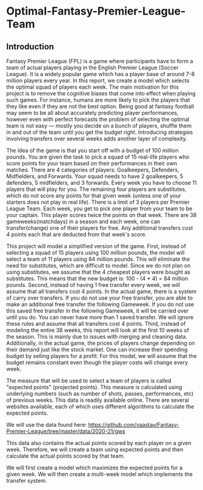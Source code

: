 # Optimal-Fantasy-Premier-League-Team

## Introduction
  
Fantasy Premier League (FPL) is a game where participants have to form a team of actual players playing in the English Premier League (Soccer League). It is a widely popular game which has a player base of around 7-8 million players every year. In this report, we create a model which selects the optimal squad of players each week. The main motivation for this project is to remove the cognitive biases that come into effect when playing such games. For instance, humans are more likely to pick the players that they like even if they are not the best option. Being good at fantasy football may seem to be all about accurately predicting player performances, however even with perfect forecasts the problem of selecting the optimal team is not easy — mostly you decide on a bunch of players, shuffle them in and out of the team until you get the budget right. Introducing strategies involving transfers over several weeks adds another layer of complexity.

The idea of the game is that you start off with a budget of 100 million pounds. You are given the task to pick a squad of 15 real-life players who score points for your team based on their performances in their own matches. There are 4 categories of players: Goalkeepers, Defenders, Midfielders, and Forwards. Your squad needs to have 2 goalkeepers, 5 defenders, 5 midfielders, and 3 forwards. Every week you have to choose 11 players that will play for you. The remaining four players are substitutes, which do not score any points for that given week (unless one of your starters does not play in real life). There is a limit of 3 players per Premier League Team. Each week, you get to pick one player from your team to be your captain. This player scores twice the points on that week. There are 38 gameweeks(matchdays) in a season and each week, one can transfer(change) one of their players for free. Any additional transfers cost 4 points each that are deducted from that week's score.

This project will model a simplified version of the game. First, instead of selecting a squad of 15 players using 100 million pounds, the model will select a team of 11 players using 84 million pounds. This will eliminate the need for substitutes, which are difficult to model. Since we do not plan on using substitutes, we assume that the 4 cheapest players were bought as substitutes. This means that the new budget is: 100 - (4 * 4) = 84 million pounds. Second, instead of having 1 free transfer every week, we will assume that all transfers cost 4 points. In the actual game, there is a system of carry over transfers. If you do not use your free transfer, you are able to make an additional free transfer the following Gameweek. If you do not use this saved free transfer in the following Gameweek, it will be carried over until you do. You can never have more than 1 saved transfer. We will ignore these rules and assume that all transfers cost 4 points. Third, instead of modeling the entire 38 weeks, this report will look at the first 10 weeks of the season. This is mainly due to issues with merging and cleaning data. Additionally, in the actual game, the prices of players change depending on their demand just like the stock market. One can increase their spending budget by selling players for a profit. For this model, we will assume that the budget remains constant even though the player costs will change every week.

The measure that will be used to select a team of players is called "expected points" (projected points). This measure is calculated using underlying numbers (such as number of shots, passes, performances, etc) of previous weeks. This data is readily available online. There are several websites available, each of which uses different algorithms to calculate the expected points.

We will use the data found here: https://github.com/vaastav/Fantasy-Premier-League/tree/master/data/2020-21/gws

This data also contains the actual points scored by each player on a given week. Therefore, we will create a team using expected points and then calculate the actual points scored by that team.

We will first create a model which maximizes the expected points for a given week. We will then create a multi-week model which implements the transfer system.
